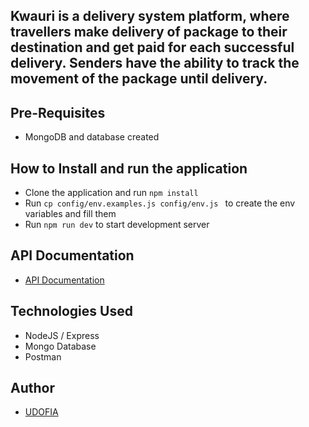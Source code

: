 ## Kwauri is a delivery system platform, where travellers make delivery of package to their destination and get paid for each successful delivery. Senders have the ability to track the movement of the package until delivery.

## Pre-Requisites

- MongoDB and database created

## How to Install and run the application

- Clone the application and run `npm install`
- Run `cp config/env.examples.js config/env.js ` to create the env variables and fill them
- Run `npm run dev` to start development server

## API Documentation

- [API Documentation](https://documenter.getpostman.com/view/7592361/TVK8aKbb)

## Technologies Used

- NodeJS / Express
- Mongo Database
- Postman

## Author

- [UDOFIA](https://github.com/udofia2)

